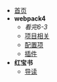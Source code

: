 * [首页](/project/ "这里设置title的内容")
* **webpack4**  
    - *看完6-3*
    * [项目相关](/project/学习webpack4/项目相关)
    * [配置项](/project/学习webpack4/配置项)
    * [插件](/project/学习webpack4/插件)
* **红宝书**  
    * [导读](/project/红宝书/导读)